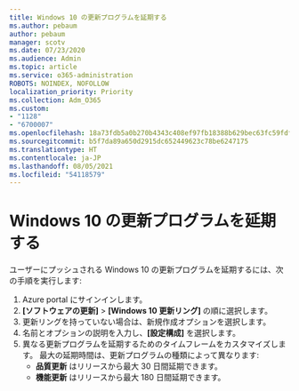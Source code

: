 ```yaml
---
title: Windows 10 の更新プログラムを延期する
ms.author: pebaum
author: pebaum
manager: scotv
ms.date: 07/23/2020
ms.audience: Admin
ms.topic: article
ms.service: o365-administration
ROBOTS: NOINDEX, NOFOLLOW
localization_priority: Priority
ms.collection: Adm_O365
ms.custom:
- "1128"
- "6700007"
ms.openlocfilehash: 18a73fdb5a0b270b4343c408ef97fb18388b629bec63fc59fdfa674b763369be
ms.sourcegitcommit: b5f7da89a650d2915dc652449623c78be6247175
ms.translationtype: HT
ms.contentlocale: ja-JP
ms.lasthandoff: 08/05/2021
ms.locfileid: "54118579"
---
```

# <a name="defer-windows-10-updates"></a>Windows 10 の更新プログラムを延期する

ユーザーにプッシュされる Windows 10 の更新プログラムを延期するには、次の手順を実行します:

1. Azure portal にサインインします。
2. **[ソフトウェアの更新]**  >  **[Windows 10 更新リング]** の順に選択します。
3. 更新リングを持っていない場合は、新規作成オプションを選択します。
4. 名前とオプションの説明を入力し、**[設定構成]** を選択します。
5. 異なる更新プログラムを延期するためのタイムフレームをカスタマイズします。 最大の延期時間は、更新プログラムの種類によって異なります:
    - **品質更新** はリリースから最大 30 日間延期できます。
    - **機能更新** はリリースから最大 180 日間延期できます。
